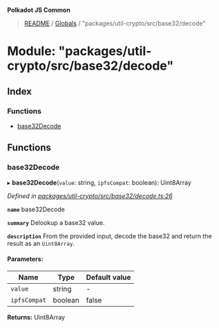 **Polkadot JS Common**

> [README](../README.md) / [Globals](../globals.md) / "packages/util-crypto/src/base32/decode"

# Module: "packages/util-crypto/src/base32/decode"

## Index

### Functions

* [base32Decode](_packages_util_crypto_src_base32_decode_.md#base32decode)

## Functions

### base32Decode

▸ **base32Decode**(`value`: string, `ipfsCompat`: boolean): Uint8Array

*Defined in [packages/util-crypto/src/base32/decode.ts:26](https://github.com/polkadot-js/common/blob/bd1735ca/packages/util-crypto/src/base32/decode.ts#L26)*

**`name`** base32Decode

**`summary`** Delookup a base32 value.

**`description`** 
From the provided input, decode the base32 and return the result as an `Uint8Array`.

#### Parameters:

Name | Type | Default value |
------ | ------ | ------ |
`value` | string | - |
`ipfsCompat` | boolean | false |

**Returns:** Uint8Array
